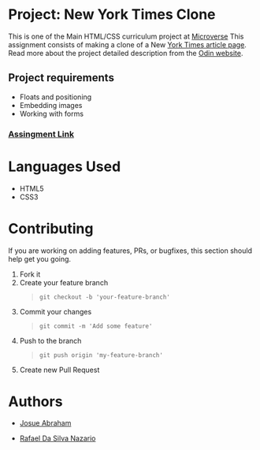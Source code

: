 # Project: New York Times Clone

This is one of the Main HTML/CSS curriculum project at [Microverse](https://www.microverse.org/)
This assignment consists of making a clone of a New [York Times article page](https://www.nytimes.com/2014/03/18/science/space/detection-of-waves-in-space-buttresses-landmark-theory-of-big-bang.html?_r=0).
Read more about the project detailed description from the [Odin website](https://www.theodinproject.com/courses/html5-and-css3/lessons/positioning-and-floating-elements).

## Project requirements

- Floats and positioning
- Embedding images
- Working with forms

### [Assingment Link](https://www.theodinproject.com/courses/html5-and-css3/lessons/forms-for-collecting-data)

# Languages Used

- HTML5
- CSS3

# Contributing

If you are working on adding features, PRs, or bugfixes, this section should help get you going.

1. Fork it
2. Create your feature branch
   > `git checkout -b 'your-feature-branch'`
3. Commit your changes
   > `git commit -m 'Add some feature'`
4. Push to the branch
   > `git push origin 'my-feature-branch'`
5. Create new Pull Request

# Authors

- [Josue Abraham](https://github.com/Joecleverman)

- [Rafael Da Silva Nazario ](https://github.com/rsnazario)
